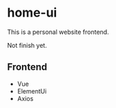 # home-ui
This is a personal website frontend.

Not finish yet.

## Frontend
- Vue
- ElementUi
- Axios

